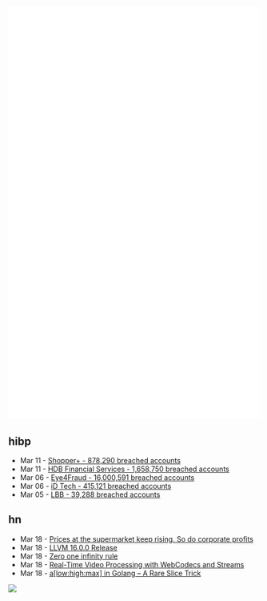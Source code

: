 ![Metrics](https://raw.githubusercontent.com/phixion/phixion/master/metrics.svg)

## hibp

<!--
for https://github.com/phixion/phixion/blob/main/.github/workflows/feeds.yml
-->
<!--START_SECTION:haveibeenpwnd-->
- Mar 11 - [Shopper+ - 878,290 breached accounts](https://haveibeenpwned.com/PwnedWebsites#ShopperPlus)
- Mar 11 - [HDB Financial Services - 1,658,750 breached accounts](https://haveibeenpwned.com/PwnedWebsites#HDBFinancialServices)
- Mar 06 - [Eye4Fraud - 16,000,591 breached accounts](https://haveibeenpwned.com/PwnedWebsites#Eye4Fraud)
- Mar 06 - [iD Tech - 415,121 breached accounts](https://haveibeenpwned.com/PwnedWebsites#iDTech)
- Mar 05 - [LBB - 39,288 breached accounts](https://haveibeenpwned.com/PwnedWebsites#LBB)
<!--END_SECTION:haveibeenpwnd-->

## hn

<!--
for https://github.com/phixion/phixion/blob/main/.github/workflows/feeds.yml
-->
<!--START_SECTION:hn-->
- Mar 18 - [Prices at the supermarket keep rising. So do corporate profits](https://www.vox.com/money/23641875/food-grocery-inflation-prices-billionaires)
- Mar 18 - [LLVM 16.0.0 Release](https://discourse.llvm.org/t/llvm-16-0-0-release/69326)
- Mar 18 - [Zero one infinity rule](https://en.wikipedia.org/wiki/Zero_one_infinity_rule)
- Mar 18 - [Real-Time Video Processing with WebCodecs and Streams](https://webrtchacks.com/real-time-video-processing-with-webcodecs-and-streams-processing-pipelines-part-1/)
- Mar 18 - [a[low:high:max] in Golang – A Rare Slice Trick](https://build-your-own.org/blog/20230316_go_full_slice/)
<!--END_SECTION:hn-->

<!--
for https://yhype.me
-->
![](https://hit.yhype.me/github/profile?user_id=13013670)
